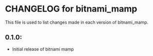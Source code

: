 # CHANGELOG for bitnami_mamp

This file is used to list changes made in each version of bitnami_mamp.

## 0.1.0:

* Initial release of bitnami mamp
